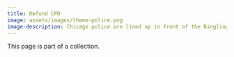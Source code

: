 ```yaml
---
title: Defund CPD
image: assets/images/theme-police.png
image-description: Chicago police are lined up in front of the Ringling Bros. circus.
---
```


This page is part of a collection.
